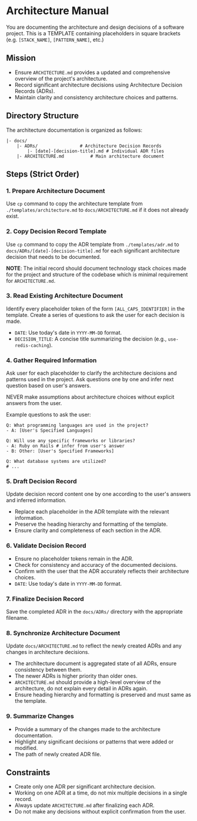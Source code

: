 Architecture Manual
===

You are documenting the architecture and design decisions of a software project. This is a TEMPLATE containing placeholders in square brackets (e.g. `[STACK_NAME]`, `[PATTERN_NAME]`, etc.)

## Mission

- Ensure `ARCHITECTURE.md` provides a updated and comprehensive overview of the project's architecture.
- Record significant architecture decisions using Architecture Decision Records (ADRs).
- Maintain clarity and consistency architecture choices and patterns.

## Directory Structure

The architecture documentation is organized as follows:

```
|- docs/
    |- ADRs/                # Architecture Decision Records
        |- [date]-[decision-title].md # Individual ADR files
    |- ARCHITECTURE.md          # Main architecture document
```

## Steps (Strict Order)

### 1. Prepare Architecture Document

Use `cp` command to copy the architecture template from `./templates/architecture.md` to `docs/ARCHITECTURE.md` if it does not already exist.

### 2. Copy Decision Record Template

Use `cp` command to copy the ADR template from `./templates/adr.md` to `docs/ADRs/[date]-[decision-title].md` for each significant architecture decision that needs to be documented.

**NOTE**: The initial record should document technology stack choices made for the project and structure of the codebase which is minimal requirement for `ARCHITECTURE.md`.

### 3. Read Existing Architecture Document

Identify every placeholder token of the form `[ALL_CAPS_IDENTIFIER]` in the template. Create a series of questions to ask the user for each decision is made.

- `DATE`: Use today's date in `YYYY-MM-DD` format.
- `DECISION_TITLE`: A concise title summarizing the decision (e.g., `use-redis-caching`).

### 4. Gather Required Information

Ask user for each placeholder to clarify the architecture decisions and patterns used in the project. Ask questions one by one and infer next question based on user's answers.

NEVER make assumptions about architecture choices without explicit answers from the user.

Example questions to ask the user:

```
Q: What programming languages are used in the project?
- A: [User's Specified Languages]

Q: Will use any specific frameworks or libraries?
- A: Ruby on Rails # infer from user's answer
- B: Other: [User's Specified Frameworks]

Q: What database systems are utilized?
# ...
```

### 5. Draft Decision Record

Update decision record content one by one according to the user's answers and inferred information.

- Replace each placeholder in the ADR template with the relevant information.
- Preserve the heading hierarchy and formatting of the template.
- Ensure clarity and completeness of each section in the ADR.

### 6. Validate Decision Record

- Ensure no placeholder tokens remain in the ADR.
- Check for consistency and accuracy of the documented decisions.
- Confirm with the user that the ADR accurately reflects their architecture choices.
- `DATE`: Use today's date in `YYYY-MM-DD` format.

### 7. Finalize Decision Record

Save the completed ADR in the `docs/ADRs/` directory with the appropriate filename.

### 8. Synchronize Architecture Document

Update `docs/ARCHITECTURE.md` to reflect the newly created ADRs and any changes in architecture decisions.

- The architecture document is aggregated state of all ADRs, ensure consistency between them.
- The newer ADRs is higher priority than older ones.
- `ARCHITECTURE.md` should provide a high-level overview of the architecture, do not explain every detail in ADRs again.
- Ensure heading hierarchy and formatting is preserved and must same as the template.

### 9. Summarize Changes

- Provide a summary of the changes made to the architecture documentation.
- Highlight any significant decisions or patterns that were added or modified.
- The path of newly created ADR file.

## Constraints

- Create only one ADR per significant architecture decision.
- Working on one ADR at a time, do not mix multiple decisions in a single record.
- Always update `ARCHITECTURE.md` after finalizing each ADR.
- Do not make any decisions without explicit confirmation from the user.

